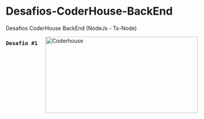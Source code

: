 # Desafios-CoderHouse-BackEnd
Desafios CoderHouse BackEnd (NodeJs - Ts-Node)

<img align="right" alt="Coderhouse" height="200" width="400" src="https://concentrika.ucentral.edu.co/wp-content/uploads/2021/11/coderhouse-logo.png">

### `Desafio #1`
